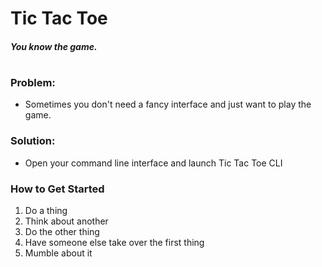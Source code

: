 # Tic Tac Toe

##### You know the game.
#

### Problem: ###
- Sometimes you don't need a fancy interface and just want to play the game.

### Solution: ###
- Open your command line interface and launch Tic Tac Toe CLI

### How to Get Started ###
1. Do a thing
2. Think about another
3. Do the other thing
4. Have someone else take over the first thing
5. Mumble about it
